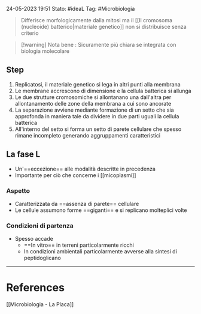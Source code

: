 24-05-2023 19:51
Stato: #ideaL
Tag: #Microbiologia 

> Differisce morfologicamente dalla mitosi ma il [[Il cromosoma (nucleoide) batterico|materiale genetico]] non si distribuisce senza criterio

>[!warning] Nota bene :
> Sicuramente più chiara se integrata con biologia molecolare

## Step
1. Replicatosi, il materiale genetico si lega in altri punti alla membrana 
2. Le membrane accrescono di dimensione e la cellula batterica si allunga
3. Le due strutture cromosomiche si allontanano una dall'altra per allontanamento delle zone della membrana a cui sono ancorate
4. La separazione avviene mediante formazione di un setto che sia approfonda in maniera tale da dividere in due parti uguali la cellula batterica
5. All'interno del setto si forma un setto di parete cellulare che spesso rimane incompleto generando aggruppamenti caratteristici
## La fase L
- Un'==eccezione== alle modalità descritte in precedenza
- Importante per ciò che concerne i [[micoplasmi]]
### Aspetto
- Caratterizzata da ==assenza di parete== cellulare
- Le cellule assumono forme ==giganti== e si replicano molteplici volte
### Condizioni di partenza
- Spesso accade
	- ==In vitro== in terreni particolarmente ricchi
	- In condizioni ambientali particolarmente avverse alla sintesi di peptidoglicano
---
# References
[[Microbiologia - La Placa]]